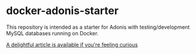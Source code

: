# docker-adonis-starter

This repository is intended as a starter for Adonis with testing/development MySQL databases running on Docker.

[A delightful article is available if you're feeling curious](https://dev.to/kaymathew/setting-up-adonis-js-with-docker-mysql-28k8)
